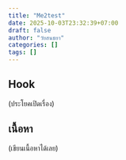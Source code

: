 ```yaml
---
title: "Me2test"
date: 2025-10-03T23:32:39+07:00
draft: false
author: "วัยสนธยา"
categories: []
tags: []
---
```


## Hook
(ประโยคเปิดเรื่อง)

## เนื้อหา
(เขียนเนื้อหาได้เลย)

